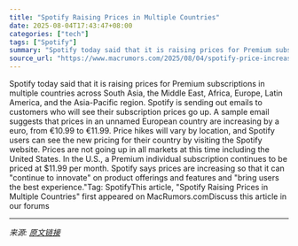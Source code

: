 ```yaml
---
title: "Spotify Raising Prices in Multiple Countries"
date: 2025-08-04T17:43:47+08:00
categories: ["tech"]
tags: ["Spotify"]
summary: "Spotify today said that it is raising prices for Premium subscriptions in multiple countries across South Asia, the Middle East, Africa, Europe, Latin America, and the Asia-Pacific region. Spotify is "
source_url: "https://www.macrumors.com/2025/08/04/spotify-price-increase-2/"
---
```


Spotify today said that it is raising prices for Premium subscriptions in multiple countries across South Asia, the Middle East, Africa, Europe, Latin America, and the Asia-Pacific region. Spotify is sending out emails to customers who will see their subscription prices go up. A sample email suggests that prices in an unnamed European country are increasing by a euro, from €10.99 to €11.99. Price hikes will vary by location, and Spotify users can see the new pricing for their country by visiting the Spotify website. Prices are not going up in all markets at this time including the United States. In the U.S., a Premium individual subscription continues to be priced at &#36;11.99 per month. Spotify says prices are increasing so that it can "continue to innovate" on product offerings and features and "bring users the best experience."Tag: SpotifyThis article, &quot;Spotify Raising Prices in Multiple Countries&quot; first appeared on MacRumors.comDiscuss this article in our forums

---

*来源: [原文链接](https://www.macrumors.com/2025/08/04/spotify-price-increase-2/)*
